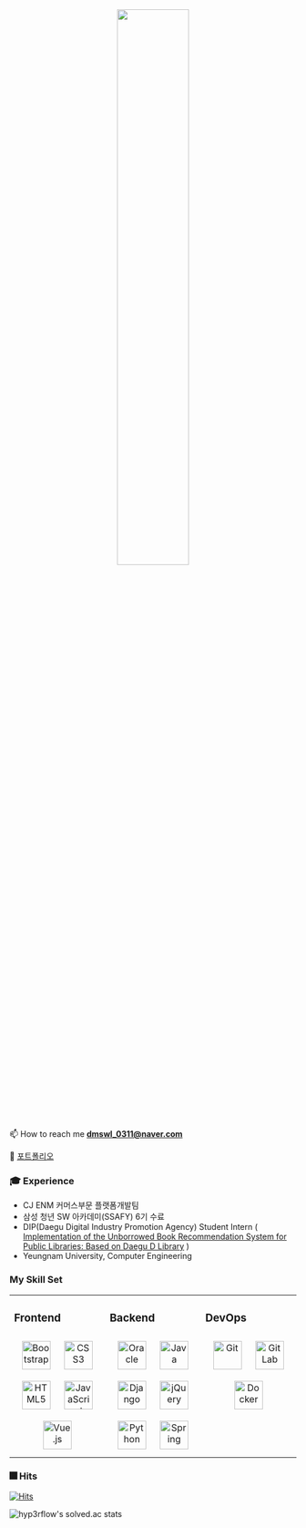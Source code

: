 <div align="center">
  <img src="https://rishavanand.github.io/static/images/greetings.gif" align="center" style="width: 50%" />
</div>  

📫 How to reach me **dmswl_0311@naver.com** 

🎄 [포트폴리오](https://eunji-portfolio.super.site/)

### :mortar_board: Experience 
- CJ ENM 커머스부문 플랫폼개발팀
- 삼성 청년 SW 아카데미(SSAFY) 6기 수료
-  DIP(Daegu Digital Industry Promotion Agency) Student Intern ( [Implementation of the Unborrowed Book Recommendation System for Public Libraries: Based on Daegu D Library](https://www.kci.go.kr/kciportal/ci/sereArticleSearch/ciSereArtiView.kci?sereArticleSearchBean.artiId=ART002718378) )
- Yeungnam University, Computer Engineering

### My Skill Set  
<table><tr><td valign="top" width="33%">


### Frontend  
<div align="center">  
<a href="https://getbootstrap.com/docs/3.4/javascript/" target="_blank"><img style="margin: 10px" src="https://profilinator.rishav.dev/skills-assets/bootstrap-plain.svg" alt="Bootstrap" height="50" /></a>  
<a href="https://www.w3schools.com/css/" target="_blank"><img style="margin: 10px" src="https://profilinator.rishav.dev/skills-assets/css3-original-wordmark.svg" alt="CSS3" height="50" /></a>  
<a href="https://en.wikipedia.org/wiki/HTML5" target="_blank"><img style="margin: 10px" src="https://profilinator.rishav.dev/skills-assets/html5-original-wordmark.svg" alt="HTML5" height="50" /></a>  
<a href="https://www.javascript.com/" target="_blank"><img style="margin: 10px" src="https://profilinator.rishav.dev/skills-assets/javascript-original.svg" alt="JavaScript" height="50" /></a>  
<a href="https://vuejs.org/" target="_blank"><img style="margin: 10px" src="https://profilinator.rishav.dev/skills-assets/vuejs-original-wordmark.svg" alt="Vue.js" height="50" /></a>  
</div>

</td><td valign="top" width="33%">


### Backend  
<div align="center">  
<a href="https://www.oracle.com/in/index.html" target="_blank"><img style="margin: 10px" src="https://profilinator.rishav.dev/skills-assets/oracle-original.svg" alt="Oracle" height="50" /></a>  
<a href="https://www.java.com/" target="_blank"><img style="margin: 10px" src="https://profilinator.rishav.dev/skills-assets/java-original-wordmark.svg" alt="Java" height="50" /></a>  
<a href="https://www.djangoproject.com/" target="_blank"><img style="margin: 10px" src="https://profilinator.rishav.dev/skills-assets/django-original.svg" alt="Django" height="50" /></a>  
<a href="https://jquery.com/" target="_blank"><img style="margin: 10px" src="https://profilinator.rishav.dev/skills-assets/jquery.png" alt="jQuery" height="50" /></a>  
<a href="https://www.python.org/" target="_blank"><img style="margin: 10px" src="https://profilinator.rishav.dev/skills-assets/python-original.svg" alt="Python" height="50" /></a>  
<a href="https://docs.spring.io/spring-framework/docs/3.0.x/reference/expressions.html#:~:text=The%20Spring%20Expression%20Language%20(SpEL,and%20basic%20string%20templating%20functionality." target="_blank"><img style="margin: 10px" src="https://profilinator.rishav.dev/skills-assets/springio-icon.svg" alt="Spring" height="50" /></a>  
</div>

</td><td valign="top" width="33%">

### DevOps  
<div align="center">  
<a href="https://github.com/" target="_blank"><img style="margin: 10px" src="https://profilinator.rishav.dev/skills-assets/git-scm-icon.svg" alt="Git" height="50" /></a>  
<a href="https://about.gitlab.com/" target="_blank"><img style="margin: 10px" src="https://profilinator.rishav.dev/skills-assets/gitlab.svg" alt="GitLab" height="50" /></a>  
<a href="https://www.docker.com/" target="_blank"><img style="margin: 10px" src="https://profilinator.rishav.dev/skills-assets/docker-original-wordmark.svg" alt="Docker" height="50" /></a>  
</div>

</td></tr></table>  

### :fireworks: Hits
[![Hits](https://hits.seeyoufarm.com/api/count/incr/badge.svg?url=https%3A%2F%2Fgithub.com%2Fdmswl0311&count_bg=%2379C83D&title_bg=%23555555&icon=&icon_color=%23E7E7E7&title=hits&edge_flat=false)](https://hits.seeyoufarm.com)


<!--![Visitor Count](https://profile-counter.glitch.me/dmswl0311/count.svg)-->
<!-- ![Github Graph](https://activity-graph.herokuapp.com/graph?username=dmswl0311&area=false&theme=xcode&hide_border=true) -->
<!--### :door: Solved.ac-->
<!-- ![Anurag's github stats](https://github-readme-stats.vercel.app/api?username=dmswl0311&show_icons=true&theme=dracula) -->
<!-- [![Anurag's github stats](https://github-readme-stats.vercel.app/api?username=dmswl0311)](https://github.com/anuraghazra/github-readme-stats) -->
<!-- [![Solved.ac프로필](http://mazassumnida.wtf/api/v2/generate_badge?boj=whdmswlek)](https://solved.ac/whdmswlek) -->
<!-- [![Solved.ac프로필](http://mazassumnida.wtf/api/mini/generate_badge?boj=whdmswlek)](https://solved.ac/whdmswlek) -->
![hyp3rflow's solved.ac stats](https://github-readme-solvedac.hyp3rflow.vercel.app/api/?handle=whdmswlek)

<!-- [![trophy](https://github-profile-trophy.vercel.app/?username=dmswl0311)](https://github.com/ryo-ma/github-profile-trophy) -->

<!-- 
### :wrench: Tech Stack 
<img alt="Java" src="https://img.shields.io/badge/java-%23ED8B00.svg?&style=for-the-badge&logo=java&logoColor=white"/> ![Python](https://img.shields.io/badge/python-3670A0?style=for-the-badge&logo=python&logoColor=ffdd54) ![Spring](https://img.shields.io/badge/spring-%236DB33F.svg?style=for-the-badge&logo=spring&logoColor=white)
<img alt="Django" src="https://img.shields.io/badge/django%20-%23092E20.svg?&style=for-the-badge&logo=django&logoColor=white"/> <img alt="mysql" src="https://img.shields.io/badge/mysql%20-%231572B6.svg?&style=for-the-badge&logo=mysql&logoColor=white"/> <img src="https://img.shields.io/badge/JPA-6DB33F?style=for-the-badge&logo=Hibernate&logoColor=white"> ![Docker](https://img.shields.io/badge/docker-%230db7ed.svg?style=for-the-badge&logo=docker&logoColor=white)

<img alt="JavaScript" src="https://img.shields.io/badge/javascript%20-%23323330.svg?&style=for-the-badge&logo=javascript&logoColor=%23F7DF1E"/> <img alt="HTML5" src="https://img.shields.io/badge/html5%20-%23E34F26.svg?&style=for-the-badge&logo=html5&logoColor=white"/> <img alt="CSS3" src="https://img.shields.io/badge/css3%20-%231572B6.svg?&style=for-the-badge&logo=css3&logoColor=white"/>-->
